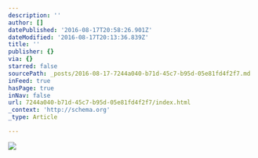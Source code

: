 ```yaml
---
description: ''
author: []
datePublished: '2016-08-17T20:58:26.901Z'
dateModified: '2016-08-17T20:13:36.839Z'
title: ''
publisher: {}
via: {}
starred: false
sourcePath: _posts/2016-08-17-7244a040-b71d-45c7-b95d-05e81fd4f2f7.md
inFeed: true
hasPage: true
inNav: false
url: 7244a040-b71d-45c7-b95d-05e81fd4f2f7/index.html
_context: 'http://schema.org'
_type: Article

---
```

![](https://the-grid-user-content.s3-us-west-2.amazonaws.com/d8d4e8f6-fa2c-4ab2-8dda-0dee9ae7e55e.jpg)